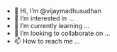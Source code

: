 - 👋 Hi, I’m @vijaymadhusudhan
- 👀 I’m interested in ...
- 🌱 I’m currently learning ...
- 💞️ I’m looking to collaborate on ...
- 📫 How to reach me ...

<!---
vijaymadhusudhan/vijaymadhusudhan is a ✨ special ✨ repository because its `README.md` (this file) appears on your GitHub profile.
You can click the Preview link to take a look at your changes.
--->
